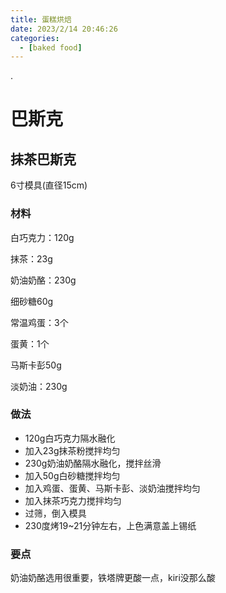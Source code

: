 ```yaml
---
title: 蛋糕烘焙
date: 2023/2/14 20:46:26
categories:
  - [baked food]
---
```


.

<!-- more -->

# 巴斯克

## 抹茶巴斯克

6寸模具(直径15cm)

### 材料

白巧克力：120g

 抹茶：23g 

奶油奶酪：230g 

细砂糖60g 

常温鸡蛋：3个 

蛋黄：1个 

马斯卡彭50g 

淡奶油：230g 

### 做法

+ 120g白巧克力隔水融化
+ 加入23g抹茶粉搅拌均匀
+ 230g奶油奶酪隔水融化，搅拌丝滑
+ 加入50g白砂糖搅拌均匀
+ 加入鸡蛋、蛋黄、马斯卡彭、淡奶油搅拌均匀
+ 加入抹茶巧克力搅拌均匀
+ 过筛，倒入模具
+ 230度烤19~21分钟左右，上色满意盖上锡纸

### 要点

奶油奶酪选用很重要，铁塔牌更酸一点，kiri没那么酸

